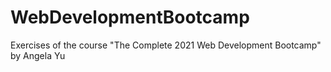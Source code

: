 # WebDevelopmentBootcamp
Exercises of the course "The Complete 2021 Web Development Bootcamp" by Angela Yu
